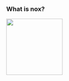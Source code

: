### What is nox?
  <div>
  <a href="https://github.com/Thiagonox">
  <img height="150em" src="https://github-readme-stats.vercel.app/api?username=Thiagonox&show_icons=true&theme=dracula&include_all_commits=true&count_private=true"/>
</div>
